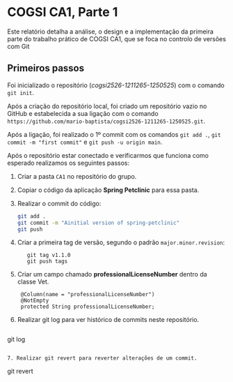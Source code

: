 # COGSI CA1, Parte 1

Este relatório detalha a análise, o design e a implementação da primeira parte do trabalho prático de COGSI CA1, que se foca no controlo de versões com Git

## Primeiros passos

Foi inicializado o repositório (*cogsi2526-1211265-1250525*) com o comando ```git init```. 

Após a criação do repositório local, foi criado um repositório vazio no GitHub e estabelecida a sua ligação com o comando ```https://github.com/mario-baptista/cogsi2526-1211265-1250525.git```.

Após a ligação, foi realizado o 1º commit com os comandos ```git add .```, ```git commit -m "first commit"``` e ```git push -u origin main```.

Após o repositório estar conectado e verificarmos que funciona como esperado realizamos os seguintes passos:

1. Criar a pasta `CA1` no repositório do grupo.  
2. Copiar o código da aplicação **Spring Petclinic** para essa pasta.  
3. Realizar o commit do código:  
   ```bash
   git add .
   git commit -m "Ainitial version of spring-petclinic"
   git push
4. Criar a primeira tag de versão, segundo o padrão ```major.minor.revision```:
   ```
      git tag v1.1.0
      git push tags
    ```
5. Criar um campo chamado **professionalLicenseNumber** dentro da classe Vet.
   ```
    @Column(name = "professionalLicenseNumber")
    @NotEmpty
    protected String professionalLicenseNumber;
    ```
    

6. Realizar git log para ver histórico de commits neste repositório.
   ```
git log 
   ```

7. Realizar git revert para reverter alterações de um commit.
   ```
git revert 
   ```
